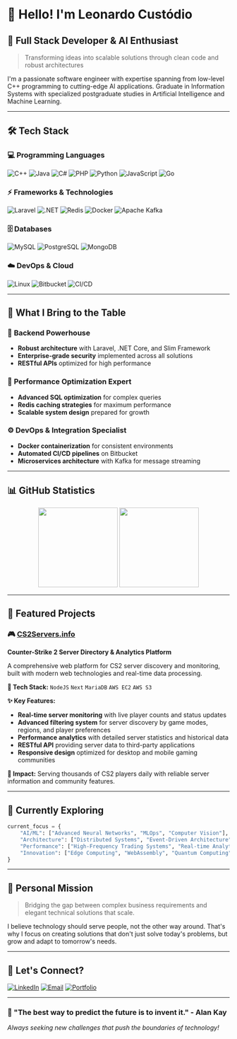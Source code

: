 # 👋 Hello! I'm Leonardo Custódio

## 🚀 Full Stack Developer & AI Enthusiast

> Transforming ideas into scalable solutions through clean code and robust architectures

I'm a passionate software engineer with expertise spanning from low-level C++ programming to cutting-edge AI applications. Graduate in Information Systems with specialized postgraduate studies in Artificial Intelligence and Machine Learning.

---

## 🛠️ Tech Stack

### 💻 Programming Languages
![C++](https://img.shields.io/badge/-C++-00599C?style=flat-square&logo=cplusplus&logoColor=white)
![Java](https://img.shields.io/badge/-Java-007396?style=flat-square&logo=java&logoColor=white)
![C#](https://img.shields.io/badge/-C%23-239120?style=flat-square&logo=csharp&logoColor=white)
![PHP](https://img.shields.io/badge/-PHP-777BB4?style=flat-square&logo=php&logoColor=white)
![Python](https://img.shields.io/badge/-Python-3776AB?style=flat-square&logo=python&logoColor=white)
![JavaScript](https://img.shields.io/badge/-JavaScript-F7DF1E?style=flat-square&logo=javascript&logoColor=black)
![Go](https://img.shields.io/badge/-Go-00ADD8?style=flat-square&logo=go&logoColor=white)

### ⚡ Frameworks & Technologies
![Laravel](https://img.shields.io/badge/-Laravel-FF2D20?style=flat-square&logo=laravel&logoColor=white)
![.NET](https://img.shields.io/badge/-.NET-512BD4?style=flat-square&logo=dotnet&logoColor=white)
![Redis](https://img.shields.io/badge/-Redis-DC382D?style=flat-square&logo=redis&logoColor=white)
![Docker](https://img.shields.io/badge/-Docker-2496ED?style=flat-square&logo=docker&logoColor=white)
![Apache Kafka](https://img.shields.io/badge/-Apache%20Kafka-231F20?style=flat-square&logo=apachekafka&logoColor=white)

### 🗄️ Databases
![MySQL](https://img.shields.io/badge/-MySQL-4479A1?style=flat-square&logo=mysql&logoColor=white)
![PostgreSQL](https://img.shields.io/badge/-PostgreSQL-336791?style=flat-square&logo=postgresql&logoColor=white)
![MongoDB](https://img.shields.io/badge/-MongoDB-47A248?style=flat-square&logo=mongodb&logoColor=white)

### ☁️ DevOps & Cloud
![Linux](https://img.shields.io/badge/-Linux-FCC624?style=flat-square&logo=linux&logoColor=black)
![Bitbucket](https://img.shields.io/badge/-Bitbucket-0052CC?style=flat-square&logo=bitbucket&logoColor=white)
![CI/CD](https://img.shields.io/badge/-CI%2FCD-000000?style=flat-square&logo=githubactions&logoColor=white)

---

## 💼 What I Bring to the Table

### 🎯 **Backend Powerhouse**
- **Robust architecture** with Laravel, .NET Core, and Slim Framework
- **Enterprise-grade security** implemented across all solutions
- **RESTful APIs** optimized for high performance

### 🔧 **Performance Optimization Expert**
- **Advanced SQL optimization** for complex queries
- **Redis caching strategies** for maximum performance
- **Scalable system design** prepared for growth

### ⚙️ **DevOps & Integration Specialist**
- **Docker containerization** for consistent environments
- **Automated CI/CD pipelines** on Bitbucket
- **Microservices architecture** with Kafka for message streaming

---

## 📊 GitHub Statistics

<div align="center">
  <img height="180em" src="https://github-readme-stats.vercel.app/api?username=leoskiline&show_icons=true&theme=tokyonight&include_all_commits=true&count_private=true"/>
  <img height="180em" src="https://github-readme-stats.vercel.app/api/top-langs/?username=leoskiline&layout=compact&langs_count=7&theme=tokyonight"/>
</div>

---

## 🚀 Featured Projects

### 🎮 [CS2Servers.info](https://cs2servers.info)
**Counter-Strike 2 Server Directory & Analytics Platform**

A comprehensive web platform for CS2 server discovery and monitoring, built with modern web technologies and real-time data processing.

**🔧 Tech Stack:** `NodeJS` `Next` `MariaDB` `AWS EC2` `AWS S3`

**✨ Key Features:**
- **Real-time server monitoring** with live player counts and status updates
- **Advanced filtering system** for server discovery by game modes, regions, and player preferences  
- **Performance analytics** with detailed server statistics and historical data
- **RESTful API** providing server data to third-party applications
- **Responsive design** optimized for desktop and mobile gaming communities

**🎯 Impact:** Serving thousands of CS2 players daily with reliable server information and community features.

---

## 🔬 Currently Exploring

```python
current_focus = {
    "AI/ML": ["Advanced Neural Networks", "MLOps", "Computer Vision"],
    "Architecture": ["Distributed Systems", "Event-Driven Architecture"],
    "Performance": ["High-Frequency Trading Systems", "Real-time Analytics"],
    "Innovation": ["Edge Computing", "WebAssembly", "Quantum Computing"]
}
```

---

## 🎯 Personal Mission

> Bridging the gap between complex business requirements and elegant technical solutions that scale.

I believe technology should serve people, not the other way around. That's why I focus on creating solutions that don't just solve today's problems, but grow and adapt to tomorrow's needs.

---

## 🤝 Let's Connect?

[![LinkedIn](https://img.shields.io/badge/-LinkedIn-0A66C2?style=for-the-badge&logo=linkedin&logoColor=white)](https://www.linkedin.com/in/leonardo-cust%C3%B3dio-65276115a/)
[![Email](https://img.shields.io/badge/-Email-EA4335?style=for-the-badge&logo=gmail&logoColor=white)](mailto:leonardo_custodio12@hotmail.com)
[![Portfolio](https://img.shields.io/badge/-Portfolio-000000?style=for-the-badge&logo=vercel&logoColor=white)](https://leoskiline.github.io/leonardocustodio/)

---

### 💭 "The best way to predict the future is to invent it." - Alan Kay

*Always seeking new challenges that push the boundaries of technology!*

